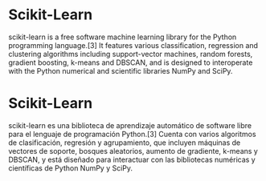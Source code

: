 # Scikit-Learn

scikit-learn is a free software machine learning library for the Python programming language.[3] It features various classification, regression and clustering algorithms including support-vector machines, random forests, gradient boosting, k-means and DBSCAN, and is designed to interoperate with the Python numerical and scientific libraries NumPy and SciPy.

# Scikit-Learn

scikit-learn es una biblioteca de aprendizaje automático de software libre para el lenguaje de programación Python.[3] Cuenta con varios algoritmos de clasificación, regresión y agrupamiento, que incluyen máquinas de vectores de soporte, bosques aleatorios, aumento de gradiente, k-means y DBSCAN, y está diseñado para interactuar con las bibliotecas numéricas y científicas de Python NumPy y SciPy.
